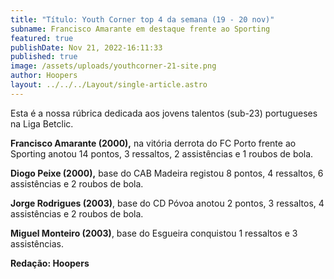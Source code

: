 ```yaml
---
title: "Título: Youth Corner top 4 da semana (19 - 20 nov)"
subname: Francisco Amarante em destaque frente ao Sporting
featured: true
publishDate: Nov 21, 2022-16:11:33
published: true
image: /assets/uploads/youthcorner-21-site.png
author: Hoopers
layout: ../../../Layout/single-article.astro
---
```

<!--StartFragment-->

Esta é a nossa rúbrica dedicada aos jovens talentos (sub-23) portugueses na Liga Betclic.

<!--EndFragment-->

**Francisco Amarante (2000),** na vitória derrota do FC Porto frente ao Sporting anotou 14 pontos, 3 ressaltos, 2 assistências e 1 roubos de bola.    

**Diogo Peixe (2000),** base do CAB Madeira registou 8 pontos, 4 ressaltos, 6 assistências e 2 roubos de bola.

**Jorge Rodrigues (2003)**, base do CD Póvoa anotou 2 pontos, 3 ressaltos, 4 assistências e 2 roubos de bola.

**Miguel Monteiro (2003)**, base do Esgueira conquistou 1 ressaltos e 3 assistências.

**R﻿edação: Hoopers**